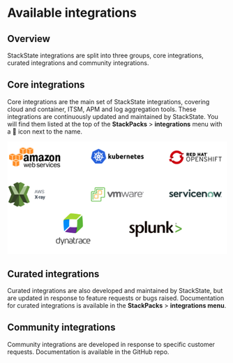 # Available integrations

## Overview

StackState integrations are split into three groups, core integrations, curated integrations and community integrations.

## Core integrations

Core integrations are the main set of StackState integrations, covering cloud and container, ITSM, APM and log aggregation tools. These integrations are continuously updated and maintained by StackState. You will find them listed at the top of the **StackPacks** > **integrations** menu with a 💠 icon next to the name.

![](/.gitbook/assets/v43_core_logos.png)

## Curated integrations

Curated integrations are also developed and maintained by StackState, but are updated in response to feature requests or bugs raised. Documentation for curated integrations is available in the **StackPacks** > **integrations menu**.


## Community integrations

Community integrations are developed in response to specific customer requests. Documentation is available in the GitHub repo. 


